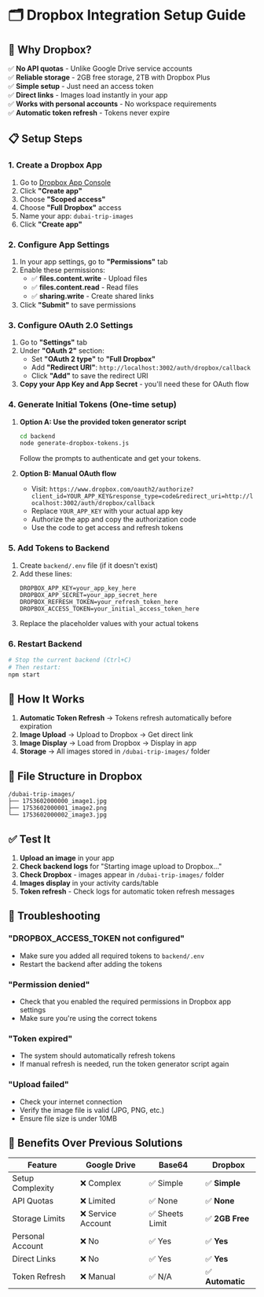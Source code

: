 # 🗂️ Dropbox Integration Setup Guide

## 🎯 **Why Dropbox?**

✅ **No API quotas** - Unlike Google Drive service accounts  
✅ **Reliable storage** - 2GB free storage, 2TB with Dropbox Plus  
✅ **Simple setup** - Just need an access token  
✅ **Direct links** - Images load instantly in your app  
✅ **Works with personal accounts** - No workspace requirements  
✅ **Automatic token refresh** - Tokens never expire

## 📋 **Setup Steps**

### **1. Create a Dropbox App**

1. Go to [Dropbox App Console](https://www.dropbox.com/developers/apps)
2. Click **"Create app"**
3. Choose **"Scoped access"**
4. Choose **"Full Dropbox"** access
5. Name your app: `dubai-trip-images`
6. Click **"Create app"**

### **2. Configure App Settings**

1. In your app settings, go to **"Permissions"** tab
2. Enable these permissions:
   - ✅ **files.content.write** - Upload files
   - ✅ **files.content.read** - Read files  
   - ✅ **sharing.write** - Create shared links
3. Click **"Submit"** to save permissions

### **3. Configure OAuth 2.0 Settings**

1. Go to **"Settings"** tab
2. Under **"OAuth 2"** section:
   - Set **"OAuth 2 type"** to **"Full Dropbox"**
   - Add **"Redirect URI"**: `http://localhost:3002/auth/dropbox/callback`
   - Click **"Add"** to save the redirect URI
3. **Copy your App Key and App Secret** - you'll need these for OAuth flow

### **4. Generate Initial Tokens (One-time setup)**

1. **Option A: Use the provided token generator script**
   ```bash
   cd backend
   node generate-dropbox-tokens.js
   ```
   Follow the prompts to authenticate and get your tokens.

2. **Option B: Manual OAuth flow**
   - Visit: `https://www.dropbox.com/oauth2/authorize?client_id=YOUR_APP_KEY&response_type=code&redirect_uri=http://localhost:3002/auth/dropbox/callback`
   - Replace `YOUR_APP_KEY` with your actual app key
   - Authorize the app and copy the authorization code
   - Use the code to get access and refresh tokens

### **5. Add Tokens to Backend**

1. Create `backend/.env` file (if it doesn't exist)
2. Add these lines:
   ```
   DROPBOX_APP_KEY=your_app_key_here
   DROPBOX_APP_SECRET=your_app_secret_here
   DROPBOX_REFRESH_TOKEN=your_refresh_token_here
   DROPBOX_ACCESS_TOKEN=your_initial_access_token_here
   ```
3. Replace the placeholder values with your actual tokens

### **6. Restart Backend**

```bash
# Stop the current backend (Ctrl+C)
# Then restart:
npm start
```

## 🚀 **How It Works**

1. **Automatic Token Refresh** → Tokens refresh automatically before expiration
2. **Image Upload** → Upload to Dropbox → Get direct link
3. **Image Display** → Load from Dropbox → Display in app
4. **Storage** → All images stored in `/dubai-trip-images/` folder

## 📁 **File Structure in Dropbox**

```
/dubai-trip-images/
├── 1753602000000_image1.jpg
├── 1753602000001_image2.png
└── 1753602000002_image3.jpg
```

## ✅ **Test It**

1. **Upload an image** in your app
2. **Check backend logs** for "Starting image upload to Dropbox..."
3. **Check Dropbox** - images appear in `/dubai-trip-images/` folder
4. **Images display** in your activity cards/table
5. **Token refresh** - Check logs for automatic token refresh messages

## 🔧 **Troubleshooting**

### **"DROPBOX_ACCESS_TOKEN not configured"**
- Make sure you added all required tokens to `backend/.env`
- Restart the backend after adding the tokens

### **"Permission denied"**
- Check that you enabled the required permissions in Dropbox app settings
- Make sure you're using the correct tokens

### **"Token expired"**
- The system should automatically refresh tokens
- If manual refresh is needed, run the token generator script again

### **"Upload failed"**
- Check your internet connection
- Verify the image file is valid (JPG, PNG, etc.)
- Ensure file size is under 10MB

## 🎉 **Benefits Over Previous Solutions**

| Feature | Google Drive | Base64 | **Dropbox** |
|---------|-------------|--------|-------------|
| Setup Complexity | ❌ Complex | ✅ Simple | ✅ **Simple** |
| API Quotas | ❌ Limited | ✅ None | ✅ **None** |
| Storage Limits | ❌ Service Account | ✅ Sheets Limit | ✅ **2GB Free** |
| Personal Account | ❌ No | ✅ Yes | ✅ **Yes** |
| Direct Links | ❌ No | ✅ Yes | ✅ **Yes** |
| Token Refresh | ❌ Manual | ✅ N/A | ✅ **Automatic** | 